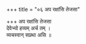 +++
title = "०६ अप रक्षांसि तेजसा"

+++
अप रक्षांसि तेजसा  
देवेभ्यो हव्यम् अर्च तम् ।  
व्यचस्वान् सप्रथा असि ॥